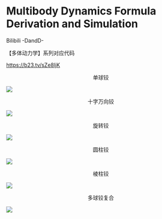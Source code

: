 # Multibody Dynamics Formula Derivation and Simulation

Bilibili -DandD-

【多体动力学】系列对应代码

https://b23.tv/sZe8ljK


<center>单球铰</center>

![](./images/Spherical.gif)



<center>十字万向铰</center>

![](./images/Cardan.gif)



<center>旋转铰</center>

![](./images/Rotary.gif)



<center>圆柱铰</center>

![](./images/Cylinder.gif)



<center>棱柱铰</center>

![](./images/Prism.gif)



<center>多球铰复合</center>

![](./images/Multiple1.gif)


